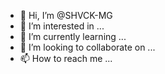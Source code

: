 - 👋 Hi, I’m @SHVCK-MG
- 👀 I’m interested in ...
- 🌱 I’m currently learning ...
- 💞️ I’m looking to collaborate on ...
- 📫 How to reach me ...

<!---
SHVCK-MG/SHVCK-MG is a ✨ special ✨ repository because its `README.md` (this file) appears on your GitHub profile.
You can click the Preview link to take a look at your changes.
--->

